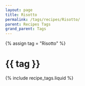 ```yaml
---
layout: page
title: Risotto
permalink: /tags/recipes/Risotto/
parent: Recipes Tags
grand_parent: Tags
---
```

{% assign tag = "Risotto" %}
# {{ tag }}
{% include recipe_tags.liquid %}